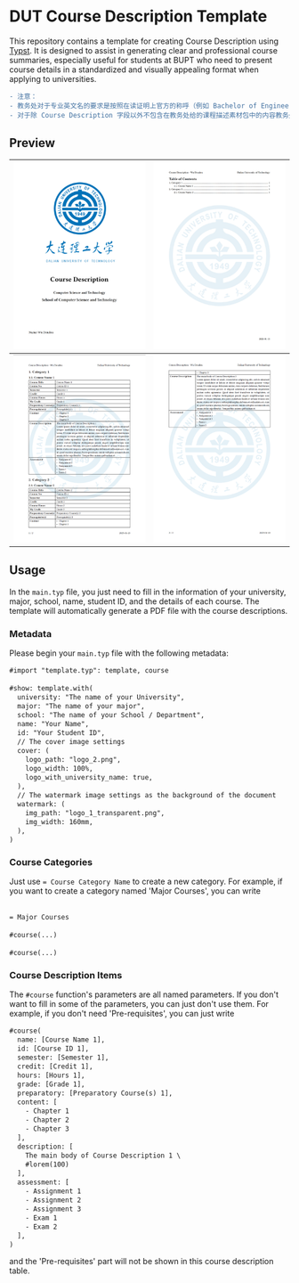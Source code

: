# DUT Course Description Template

This repository contains a template for creating Course Description using [Typst](https://typst.app/). It is designed to assist in generating clear and professional course summaries, especially useful for students at BUPT who need to present course details in a standardized and visually appealing format when applying to universities.

```diff
- 注意：
- 教务处对于专业英文名的要求是按照在读证明上官方的称呼（例如 Bachelor of Engineering in Computer Science and Technology），或者可以按照教务给的封面模板不写专业英文名；
- 对于除 Course Description 字段以外不包含在教务处给的课程描述素材包中的内容教务处不予对正文内容进行盖章，但允许给封面盖章。
```

## Preview

| ![main_page-0001](./assets/main_page-0001.jpg) | ![main_page-0002](./assets/main_page-0002.jpg) |
| ---------------------------------------------- | ---------------------------------------------- |
| ![main_page-0003](./assets/main_page-0003.jpg) | ![main_page-0004](./assets/main_page-0004.jpg) |

## Usage

In the `main.typ` file, you just need to fill in the information of your university, major, school, name, student ID, and the details of each course. The template will automatically generate a PDF file with the course descriptions.

### Metadata

Please begin your `main.typ` file with the following metadata:

```typst
#import "template.typ": template, course

#show: template.with(
  university: "The name of your University",
  major: "The name of your major",
  school: "The name of your School / Department",
  name: "Your Name",
  id: "Your Student ID",
  // The cover image settings
  cover: (
    logo_path: "logo_2.png",
    logo_width: 100%,
    logo_with_university_name: true,
  ),
  // The watermark image settings as the background of the document
  watermark: (
    img_path: "logo_1_transparent.png",
    img_width: 160mm,
  ),
)
```

### Course Categories

Just use `= Course Category Name` to create a new category. For example, if you want to create a category named 'Major Courses', you can write

```typst

= Major Courses

#course(...)

#course(...)

```

### Course Description Items

The `#course` function's parameters are all named parameters. If you don't want to fill in some of the parameters, you can just don't use them. For example, if you don't need 'Pre-requisites', you can just write

```typst
#course(
  name: [Course Name 1],
  id: [Course ID 1],
  semester: [Semester 1],
  credit: [Credit 1],
  hours: [Hours 1],
  grade: [Grade 1],
  preparatory: [Preparatory Course(s) 1],
  content: [
    - Chapter 1
    - Chapter 2
    - Chapter 3
  ],
  description: [
    The main body of Course Description 1 \
    #lorem(100)
  ],
  assessment: [
    - Assignment 1
    - Assignment 2
    - Assignment 3
    - Exam 1
    - Exam 2
  ],
)
```

and the 'Pre-requisites' part will not be shown in this course description table.
